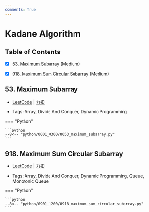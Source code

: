 ```yaml
---
comments: True
---
```


# Kadane Algorithm

## Table of Contents

- [x] [53. Maximum Subarray](#53-maximum-subarray) (Medium)
- [x] [918. Maximum Sum Circular Subarray](#918-maximum-sum-circular-subarray) (Medium)


## 53. Maximum Subarray

-    [LeetCode](https://leetcode.com/problems/maximum-subarray/) | [力扣](https://leetcode.cn/problems/maximum-subarray/)

-   Tags: Array, Divide And Conquer, Dynamic Programming

=== "Python"

    ```python
    --8<-- "python/0001_0300/0053_maximum_subarray.py"
    ```



## 918. Maximum Sum Circular Subarray

-    [LeetCode](https://leetcode.com/problems/maximum-sum-circular-subarray/) | [力扣](https://leetcode.cn/problems/maximum-sum-circular-subarray/)

-   Tags: Array, Divide And Conquer, Dynamic Programming, Queue, Monotonic Queue

=== "Python"

    ```python
    --8<-- "python/0901_1200/0918_maximum_sum_circular_subarray.py"
    ```



